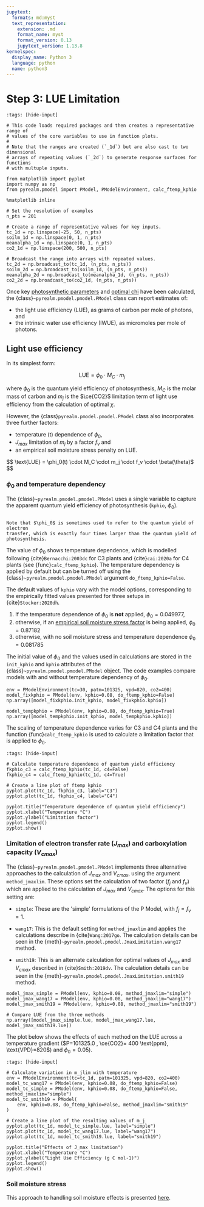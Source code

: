 ```yaml
---
jupytext:
  formats: md:myst
  text_representation:
    extension: .md
    format_name: myst
    format_version: 0.13
    jupytext_version: 1.13.8
kernelspec:
  display_name: Python 3
  language: python
  name: python3
---
```


# Step 3: LUE Limitation

```{code-cell}
:tags: [hide-input]

# This code loads required packages and then creates a representative range of
# values of the core variables to use in function plots.
#
# Note that the ranges are created (`_1d`) but are also cast to two dimensional
# arrays of repeating values (`_2d`) to generate response surfaces for functions
# with multuple inputs.

from matplotlib import pyplot
import numpy as np
from pyrealm.pmodel import PModel, PModelEnvironment, calc_ftemp_kphio

%matplotlib inline

# Set the resolution of examples
n_pts = 201

# Create a range of representative values for key inputs.
tc_1d = np.linspace(-25, 50, n_pts)
soilm_1d = np.linspace(0, 1, n_pts)
meanalpha_1d = np.linspace(0, 1, n_pts)
co2_1d = np.linspace(200, 500, n_pts)

# Broadcast the range into arrays with repeated values.
tc_2d = np.broadcast_to(tc_1d, (n_pts, n_pts))
soilm_2d = np.broadcast_to(soilm_1d, (n_pts, n_pts))
meanalpha_2d = np.broadcast_to(meanalpha_1d, (n_pts, n_pts))
co2_2d = np.broadcast_to(co2_1d, (n_pts, n_pts))
```

Once key [photosynthetic parameters](photosynthetic_environment) and [optimal
chi](optimal_chi) have been calculated, the {class}`~pyrealm.pmodel.pmodel.PModel`
class can report estimates of:

* the light use efficiency (LUE), as grams of carbon per mole of photons, and
* the intrinsic water use efficiency (IWUE), as micromoles per mole of photons.

## Light use efficiency

In its simplest form:

$$
  \text{LUE} = \phi_0 \cdot M_C \cdot m_j
$$

where $\phi_0$ is the quantum yield efficiency of photosynthesis, $M_C$ is the
molar mass of carbon and $m_j$ is the $\ce{CO2}$ limitation term of light use
efficiency from the calculation of optimal $\chi$.

However, the {class}`pyrealm.pmodel.pmodel.PModel` class also incorporates three further
factors:

* temperature (t) dependence of $\phi_0$,
* $J_{max}$ limitation of $m_j$ by a factor $f_v$ and
* an empirical soil moisture stress penalty on LUE.

$$
  \text{LUE} = \phi_0(t) \cdot M_C \cdot m_j \cdot f_v \cdot \beta(\theta)$
$$

### $\phi_0$ and temperature dependency

The {class}`~pyrealm.pmodel.pmodel.PModel` uses a single variable to capture the
apparent quantum yield efficiency of photosynthesis (`kphio`, $\phi_0$).

```{warning}

Note that $\phi_0$ is sometimes used to refer to the quantum yield of electron
transfer, which is exactly four times larger than the quantum yield of
photosynthesis.

```

The value of $\phi_0$ shows temperature dependence, which is modelled
following {cite}`Bernacchi:2003dc` for C3 plants and {cite}`cai:2020a` for C4
plants (see {func}`calc_ftemp_kphio`). The temperature dependency is applied by
default but can be turned off using the {class}`~pyrealm.pmodel.pmodel.PModel` argument
`do_ftemp_kphio=False`.

The default values of `kphio` vary with the model options, corresponding
to the empirically fitted values presented for three setups in {cite}`Stocker:2020dh`.

1. If the temperature dependence of $\phi_0$ is **not** applied,
    $\phi_0 = 0.049977$,
1. otherwise, if an [empirical soil moisture stress factor](soil_moisture)
   is being applied, $\phi_0 = 0.87182$
1. otherwise, with no soil moisture stress and temperature dependence
   $\phi_0 = 0.081785$

The initial value of $\phi_0$ and the values used in calculations are stored in
the `init_kphio` and  `kphio` attributes of the {class}`~pyrealm.pmodel.pmodel.PModel`
object.  The code examples compare models with and without temperature
dependency of $\phi_0$.

```{code-cell}
env = PModelEnvironment(tc=30, patm=101325, vpd=820, co2=400)
model_fixkphio = PModel(env, kphio=0.08, do_ftemp_kphio=False)
np.array([model_fixkphio.init_kphio, model_fixkphio.kphio])
```

```{code-cell}
model_tempkphio = PModel(env, kphio=0.08, do_ftemp_kphio=True)
np.array([model_tempkphio.init_kphio, model_tempkphio.kphio])
```

The scaling of temperature dependence varies for C3 and C4 plants and the
function {func}`calc_ftemp_kphio` is used to calculate a limitation factor that
is applied to $\phi_0$.

```{code-cell}
:tags: [hide-input]

# Calculate temperature dependence of quantum yield efficiency
fkphio_c3 = calc_ftemp_kphio(tc_1d, c4=False)
fkphio_c4 = calc_ftemp_kphio(tc_1d, c4=True)

# Create a line plot of ftemp kphio
pyplot.plot(tc_1d, fkphio_c3, label="C3")
pyplot.plot(tc_1d, fkphio_c4, label="C4")

pyplot.title("Temperature dependence of quantum yield efficiency")
pyplot.xlabel("Temperature °C")
pyplot.ylabel("Limitation factor")
pyplot.legend()
pyplot.show()
```

### Limitation of electron transfer rate ($J_{max}$) and carboxylation capacity ($V_{cmax}$)

The {class}`~pyrealm.pmodel.pmodel.PModel` implements three alternative approaches to
the calculation of $J_{max}$ and $V_{cmax}$, using the argument
`method_jmaxlim`. These options set the calculation of two factor ($f_j$ and
$f_v$) which are applied to the calculation of $J_{max}$ and $V_{cmax}$. The
options for this setting are:

* `simple`: These are the 'simple' formulations of the P Model, with $f_j = f_v
  = 1$.
* `wang17`: This is the default setting for `method_jmaxlim` and applies the
  calculations describe in  {cite}`Wang:2017go`. The calculation details can be
  seen in the {meth}`~pyrealm.pmodel.pmodel.JmaxLimitation.wang17` method.

* `smith19`: This is an alternate calculation for optimal values of $J_{max}$
  and $V_{cmax}$ described in {cite}`Smith:2019dv`. The calculation details can be
  seen in the {meth}`~pyrealm.pmodel.pmodel.JmaxLimitation.smith19` method.

```{code-cell}
model_jmax_simple = PModel(env, kphio=0.08, method_jmaxlim="simple")
model_jmax_wang17 = PModel(env, kphio=0.08, method_jmaxlim="wang17")
model_jmax_smith19 = PModel(env, kphio=0.08, method_jmaxlim="smith19")

# Compare LUE from the three methods
np.array([model_jmax_simple.lue, model_jmax_wang17.lue, model_jmax_smith19.lue])
```

The plot below shows the effects of each method on the LUE across a temperature
gradient ($P=101325.0 , \ce{CO2}= 400 \text{ppm}, \text{VPD}=820$) and $\phi_0=0.05$).

```{code-cell}
:tags: [hide-input]

# Calculate variation in m_jlim with temperature
env = PModelEnvironment(tc=tc_1d, patm=101325, vpd=820, co2=400)
model_tc_wang17 = PModel(env, kphio=0.08, do_ftemp_kphio=False)
model_tc_simple = PModel(env, kphio=0.08, do_ftemp_kphio=False, method_jmaxlim="simple")
model_tc_smith19 = PModel(
    env, kphio=0.08, do_ftemp_kphio=False, method_jmaxlim="smith19"
)

# Create a line plot of the resulting values of m_j
pyplot.plot(tc_1d, model_tc_simple.lue, label="simple")
pyplot.plot(tc_1d, model_tc_wang17.lue, label="wang17")
pyplot.plot(tc_1d, model_tc_smith19.lue, label="smith19")

pyplot.title("Effects of J_max limitation")
pyplot.xlabel("Temperature °C")
pyplot.ylabel("Light Use Efficiency (g C mol-1)")
pyplot.legend()
pyplot.show()
```

### Soil moisture stress

This approach to handling soil moisture effects is presented
[here](soil_moisture.md).
